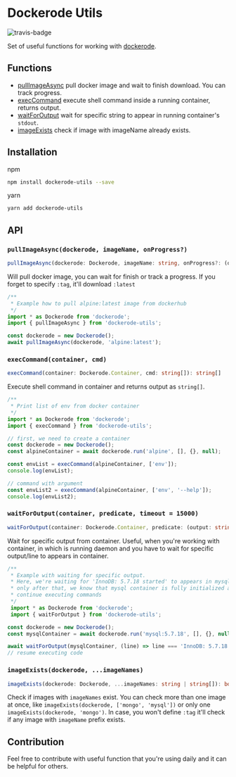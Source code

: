 # Dockerode Utils

![travis-badge](https://travis-ci.org/dderevjanik/dockerode-utils.svg?branch=master)

Set of useful functions for working with [dockerode](https://github.com/apocas/dockerode).

## Functions

- [pullImageAsync](#pullimageasyncdockerode-imagename-onprogress) pull docker image and wait to finish download. You can track progress.
- [execCommand](#execcommandcontainer-cmd) execute shell command inside a running container, returns output.
- [waitForOutput](#waitforoutputcontainer-predicate-timeout--15000) wait for specific string to appear in running container's `stdout`.
- [imageExists](#imageexistsdockerode-imagenames) check if image with imageName already exists.

## Installation

npm

```bash
npm install dockerode-utils --save
```

yarn

```bash
yarn add dockerode-utils
```

## API

### `pullImageAsync(dockerode, imageName, onProgress?)`

```typescript
pullImageAsync(dockerode: Dockerode, imageName: string, onProgress?: (output: string) => void): void
```

Will pull docker image, you can wait for finish or track a progress. If you forget to specify
`:tag`, it'll download `:latest`

```javascript
/**
 * Example how to pull alpine:latest image from dockerhub
 */
import * as Dockerode from 'dockerode';
import { pullImageAsync } from 'dockerode-utils';

const dockerode = new Dockerode();
await pullImageAsync(dockerode, 'alpine:latest');
```

### `execCommand(container, cmd)`

```typescript
execCommand(container: Dockerode.Container, cmd: string[]): string[]
```

Execute shell command in container and returns output as `string[]`.

```javascript
/**
 * Print list of env from docker container
 */
import * as Dockerode from 'dockerode';
import { execCommand } from 'dockerode-utils';

// first, we need to create a container
const dockerode = new Dockerode();
const alpineContainer = await dockerode.run('alpine', [], {}, null);

const envList = execCommand(alpineContainer, ['env']);
console.log(envList);

// command with argument
const envList2 = execCommand(alpineContainer, ['env', '--help']);
console.log(envList2);
```

### `waitForOutput(container, predicate, timeout = 15000)`

```typescript
waitForOutput(container: Dockerode.Container, predicate: (output: string) => boolean, timeout: number = 15000)
```

Wait for specific output from container. Useful, when you're working
with container, in which is running daemon and you have to wait for specific output/line to appears in container.

```javascript
/**
 * Example with waiting for specific output.
 * Here, we're waiting for 'InnoDB: 5.7.18 started' to appears in mysql container
 * only after that, we know that mysql container is fully initialized and we can
 * continue executing commands
 */
 import * as Dockerode from 'dockerode';
 import { waitForOutput } from 'dockerode-utils';

const dockerode = new Dockerode();
const mysqlContainer = await dockerode.run('mysql:5.7.18', [], {}, null);

await waitForOutput(mysqlContainer, (line) => line === 'InnoDB: 5.7.18 started');
// resume executing code

```

### `imageExists(dockerode, ...imageNames)`

```typescript
imageExists(dockerode: Dockerode, ...imageNames: string | string[]): boolean
```

Check if images with `imageNames` exist. You can check more than one image at once, like `imageExists(dockerode, ['mongo', 'mysql'])` or only one `imageExists(dockerode, 'mongo')`. In case, you won't define `:tag` it'll check if any image with `imageName` prefix exists.

## Contribution

Feel free to contribute with useful function that you're using daily and it can be helpful for others. 
